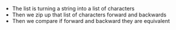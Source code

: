 * The  list is turning a string into a list of characters
* Then we zip up that list of characters forward and backwards
* Then we compare if forward and backward they are equivalent